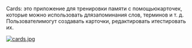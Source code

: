 Cards:
это приложение для тренировки памяти с помощьюкарточек, которые можно использовать длязапоминания слов, терминов и т. д. Пользователимогут создавать карточки, редактировать итестировать их.

[![cards.jpg](https://i.postimg.cc/pTQ501ys/cards.jpg)](https://postimg.cc/YG9S0R6F)
